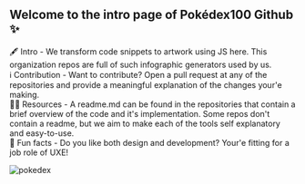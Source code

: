 ## Welcome to the intro page of Pokédex100 Github ✨

🖋️ Intro - We transform code snippets to artwork using JS here. This organization repos are full of such infographic generators used by us.  
ℹ️ Contribution - Want to contribute? Open a pull request at any of the repositories and provide a meaningful explanation of the changes your'e making.  
👩‍💻 Resources - A readme.md can be found in the repositories that contain a brief overview of the code and it's implementation. Some repos don't contain a readme, but we aim to make each of the tools self explanatory and easy-to-use.  
🍿 Fun facts - Do you like both design and development? Your'e fitting for a job role of UXE!  

    
![pokedex](https://github.com/Pokedex100/.github/assets/43868318/b4d8d52d-30c2-4f31-97a7-13ae9e3b5c4b)
